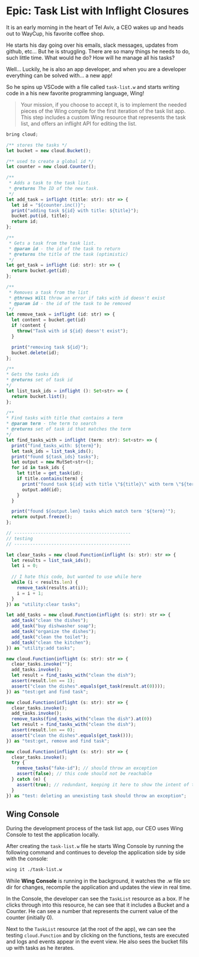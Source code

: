 # Epic: Task List with Inflight Closures

It is an early morning in the heart of Tel Aviv, a CEO wakes up and heads out to WayCup, his favorite coffee shop.

He starts his day going over his emails, slack messages, updates from github, etc... But he is struggling. There are
so many things he needs to do, such little time. What would he do? How will he manage all his tasks?

Well... Luckily, he is also an app developer, and when you are a developer everything can be solved with... a new app!

So he spins up VSCode with a file called `task-list.w` and starts writing code in a his new favorite
programming language, Wing!

> Your mission, if you choose to accept it, is to implement the needed pieces of the Wing compile
> for the first iteration of the task list app. This step includes a custom Wing resource that
> represents the task list, and offers an inflight API for editing the list.

```js
bring cloud;

/** stores the tasks */
let bucket = new cloud.Bucket();

/** used to create a global id */
let counter = new cloud.Counter();

/** 
 * Adds a task to the task list.
 * @returns The ID of the new task.
 */
let add_task = inflight (title: str): str => {
  let id = "${counter.inc()}";
  print("adding task ${id} with title: ${title}");
  bucket.put(id, title);
  return id;
};

/** 
 * Gets a task from the task list.
 * @param id - the id of the task to return
 * @returns the title of the task (optimistic)
 */
let get_task = inflight (id: str): str => {
  return bucket.get(id);
};

/** 
 * Removes a task from the list
 * @throws Will throw an error if taks with id doesn't exist
 * @param id - the id of the task to be removed
 */
let remove_task = inflight (id: str) => {
  let content = bucket.get(id)
  if !content {
    throw("Task with id ${id} doesn't exist");
  }

  print("removing task ${id}");
  bucket.delete(id);
};

/** 
* Gets the tasks ids 
* @returns set of task id
*/
let list_task_ids = inflight (): Set<str> => {
  return bucket.list();
};

/** 
* Find tasks with title that contains a term
* @param term - the term to search
* @returns set of task id that matches the term
*/
let find_tasks_with = inflight (term: str): Set<str> => {
  print("find_tasks_with: ${term}");
  let task_ids = list_task_ids();
  print("found ${task_ids} tasks");
  let output = new MutSet<str>();
  for id in task_ids {
    let title = get_task(id);
    if title.contains(term) {
      print("found task ${id} with title \"${title}\" with term \"${term}\"");
      output.add(id);
    }
  }

  print("found ${output.len} tasks which match term '${term}'");
  return output.freeze();
};

// --------------------------------------------
// testing
// --------------------------------------------

let clear_tasks = new cloud.Function(inflight (s: str): str => {
  let results = list_task_ids();
  let i = 0;
  
  // I hate this code, but wanted to use while here
  while (i < results.len) {
    remove_task(results.at(i));
    i = i + 1;
  }
}) as "utility:clear tasks";

let add_tasks = new cloud.Function(inflight (s: str): str => {
  add_task("clean the dishes");
  add_task("buy dishwasher soap");
  add_task("organize the dishes");
  add_task("clean the toilet");
  add_task("clean the kitchen");
}) as "utility:add tasks";

new cloud.Function(inflight (s: str): str => {
  clear_tasks.invoke("");
  add_tasks.invoke();
  let result = find_tasks_with("clean the dish");
  assert(result.len == 1);
  assert("clean the dishes".equals(get_task(result.at(0))));
}) as "test:get and find task";

new cloud.Function(inflight (s: str): str => {
  clear_tasks.invoke();
  add_tasks.invoke();
  remove_tasks(find_tasks_with("clean the dish").at(0))
  let result = find_tasks_with("clean the dish");
  assert(result.len == 0);
  assert("clean the dishes".equals(get_task()));
}) as "test:get, remove and find task";

new cloud.Function(inflight (s: str): str => {
  clear_tasks.invoke();
  try {
    remove_tasks("fake-id"); // should throw an exception
    assert(false); // this code should not be reachable 
  } catch (e) {
    assert(true); // redundant, keeping it here to show the intent of the code
  }
}) as "test: deleting an unexisting task should throw an exception";
```

## Wing Console

During the development process of the task list app, our CEO uses Wing Console to test the application locally.

After creating the `task-list.w` file he starts Wing Console by running the following command and continues to 
develop the application side by side with the console:

```sh
wing it ./task-list.w
``` 

While **Wing Console** is running in the background, it watches the .w file src dir for changes, 
recompile the application and updates the view in real time.

In the Console, the developer can see the `TaskList` resource as a box. If he clicks through into
this resource, he can see that it includes a Bucket and a Counter. He can see a number
that represents the current value of the counter (initially 0).

Next to the `TaskList` resource (at the root of the app), we can see the testing `cloud.Function` and
by clicking on the functions, tests are executed and logs and events appear in the event view.
He also sees the bucket fills up with tasks as he iterates.
